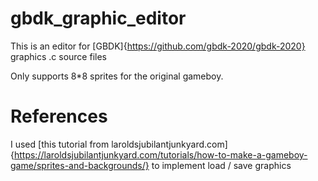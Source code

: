 # gbdk_graphic_editor

This is an editor for [GBDK]{https://github.com/gbdk-2020/gbdk-2020} graphics .c source files

Only supports 8*8 sprites for the original gameboy. 

# References

I used [this tutorial from laroldsjubilantjunkyard.com]
{https://laroldsjubilantjunkyard.com/tutorials/how-to-make-a-gameboy-game/sprites-and-backgrounds/}
to implement load / save graphics